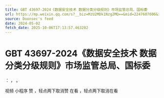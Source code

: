 ```yaml
---
title: GBT 43697-2024《数据安全技术 数据分类分级规则》市场监管总局、国标委
url: https://mp.weixin.qq.com/s?__biz=MzU2MDk1Nzg2MQ==&mid=2247607606&idx=3&sn=071d425cf99a24494f12545b9eab55c4
source: Doonsec's feed
date: 2024-05-02
fetch_date: 2025-10-06T17:13:57.463202
---
```


# GBT 43697-2024《数据安全技术 数据分类分级规则》市场监管总局、国标委

：
，
。

视频
小程序
赞
，轻点两下取消赞
在看
，轻点两下取消在看